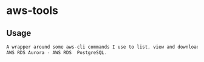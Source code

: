 # aws-tools

## Usage

```GO
A wrapper around some aws-cli commands I use to list, view and download the logs from 
AWS RDS Aurora - AWS RDS  PostgreSQL.

``` 